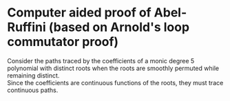 # Computer aided proof of Abel-Ruffini (based on Arnold's loop commutator proof)
Consider the paths traced by the coefficients of a monic degree 5 polynomial with distinct roots when the roots are smoothly permuted while remaining distinct.  
Since the coefficients are continuous functions of the roots, they must trace continuous paths.
